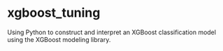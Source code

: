 # xgboost_tuning
Using Python to construct and interpret an XGBoost classification model using the XGBoost modeling library.
